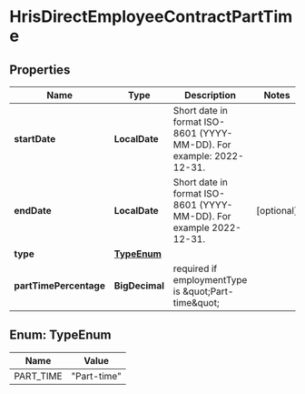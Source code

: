 

# HrisDirectEmployeeContractPartTime


## Properties

| Name | Type | Description | Notes |
|------------ | ------------- | ------------- | -------------|
|**startDate** | **LocalDate** | Short date in format ISO-8601 (YYYY-MM-DD). For example: 2022-12-31. |  |
|**endDate** | **LocalDate** | Short date in format ISO-8601 (YYYY-MM-DD). For example 2022-12-31. |  [optional] |
|**type** | [**TypeEnum**](#TypeEnum) |  |  |
|**partTimePercentage** | **BigDecimal** | required if employmentType is \&quot;Part-time\&quot; |  |



## Enum: TypeEnum

| Name | Value |
|---- | -----|
| PART_TIME | &quot;Part-time&quot; |



